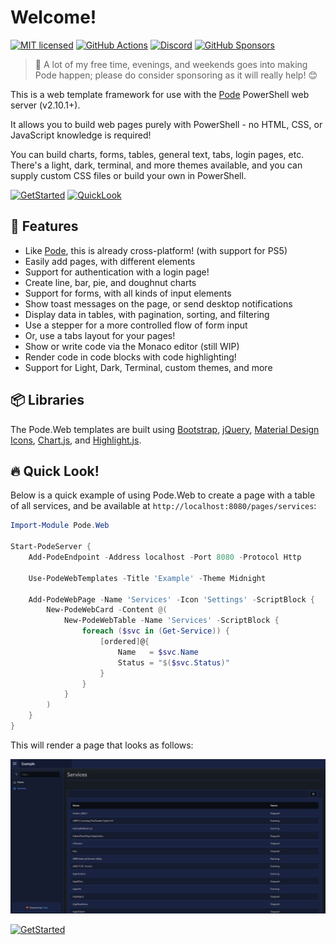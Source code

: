 # Welcome!

[![MIT licensed](https://img.shields.io/badge/license-MIT-blue.svg)](https://raw.githubusercontent.com/Badgerati/Pode.Web/master/LICENSE.txt)
[![GitHub Actions](https://img.shields.io/endpoint.svg?url=https%3A%2F%2Factions-badge.atrox.dev%2Fbadgerati%2Fpode.web%2Fbadge&style=flat&label=GitHub)](https://actions-badge.atrox.dev/badgerati/pode.web/goto)
[![Discord](https://img.shields.io/discord/887398607727255642)](https://discord.gg/fRqeGcbF6h)
[![GitHub Sponsors](https://img.shields.io/github/sponsors/Badgerati?color=%23ff69b4&logo=github&style=flat&label=Sponsers)](https://github.com/sponsors/Badgerati)

> 💝 A lot of my free time, evenings, and weekends goes into making Pode happen; please do consider sponsoring as it will really help! 😊

This is a web template framework for use with the [Pode](https://github.com/Badgerati/Pode) PowerShell web server (v2.10.1+).

It allows you to build web pages purely with PowerShell - no HTML, CSS, or JavaScript knowledge is required!

You can build charts, forms, tables, general text, tabs, login pages, etc. There's a light, dark, terminal, and more themes available, and you can supply custom CSS files or build your own in PowerShell.

[![GetStarted](https://img.shields.io/badge/-Get%20Started!-green.svg?longCache=true&style=for-the-badge)](./Getting-Started/Installation)
[![QuickLook](https://img.shields.io/badge/-Quick%20Look!-blue.svg?longCache=true&style=for-the-badge)](#quick-look)

## 🚀 Features

* Like [Pode](https://github.com/Badgerati/Pode), this is already cross-platform! (with support for PS5)
* Easily add pages, with different elements
* Support for authentication with a login page!
* Create line, bar, pie, and doughnut charts
* Support for forms, with all kinds of input elements
* Show toast messages on the page, or send desktop notifications
* Display data in tables, with pagination, sorting, and filtering
* Use a stepper for a more controlled flow of form input
* Or, use a tabs layout for your pages!
* Show or write code via the Monaco editor (still WIP)
* Render code in code blocks with code highlighting!
* Support for Light, Dark, Terminal, custom themes, and more

## 📦 Libraries

The Pode.Web templates are built using [Bootstrap](https://getbootstrap.com), [jQuery](https://jquery.com), [Material Design Icons](https://materialdesignicons.com), [Chart.js](https://www.chartjs.org), and [Highlight.js](https://github.com/highlightjs/highlight.js).

## 🔥 Quick Look!

Below is a quick example of using Pode.Web to create a page with a table of all services, and be available at `http://localhost:8080/pages/services`:

```powershell
Import-Module Pode.Web

Start-PodeServer {
    Add-PodeEndpoint -Address localhost -Port 8080 -Protocol Http

    Use-PodeWebTemplates -Title 'Example' -Theme Midnight

    Add-PodeWebPage -Name 'Services' -Icon 'Settings' -ScriptBlock {
        New-PodeWebCard -Content @(
            New-PodeWebTable -Name 'Services' -ScriptBlock {
                foreach ($svc in (Get-Service)) {
                    [ordered]@{
                        Name   = $svc.Name
                        Status = "$($svc.Status)"
                    }
                }
            }
        )
    }
}
```

This will render a page that looks as follows:

![quick_look](./images/quick_look.png)

[![GetStarted](https://img.shields.io/badge/-Get%20Started!-green.svg?longCache=true&style=for-the-badge)](./Getting-Started/Installation)
